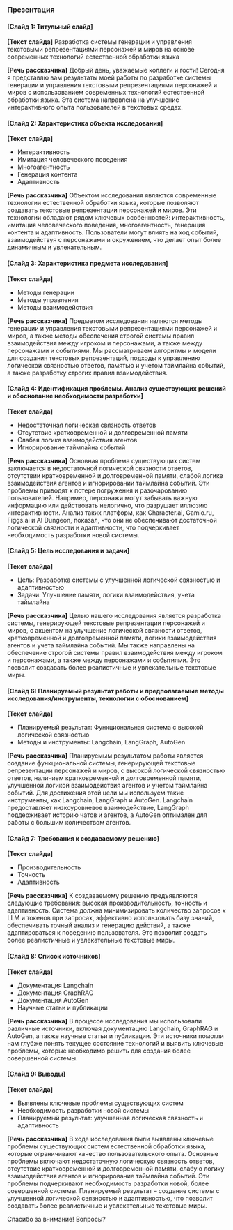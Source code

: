 ### Презентация

#### [Слайд 1: Титульный слайд]
**[Текст слайда]**
Разработка системы генерации и управления текстовыми репрезентациями персонажей и миров на основе современных технологий естественной обработки языка

**[Речь рассказчика]**
Добрый день, уважаемые коллеги и гости! Сегодня я представлю вам результаты моей работы по разработке системы генерации и управления текстовыми репрезентациями персонажей и миров с использованием современных технологий естественной обработки языка. Эта система направлена на улучшение интерактивного опыта пользователей в текстовых средах.

#### [Слайд 2: Характеристика объекта исследования]
**[Текст слайда]**
- Интерактивность
- Имитация человеческого поведения
- Многоагентность
- Генерация контента
- Адаптивность

**[Речь рассказчика]**
Объектом исследования являются современные технологии естественной обработки языка, которые позволяют создавать текстовые репрезентации персонажей и миров. Эти технологии обладают рядом ключевых особенностей: интерактивность, имитация человеческого поведения, многоагентность, генерация контента и адаптивность. Пользователи могут влиять на ход событий, взаимодействуя с персонажами и окружением, что делает опыт более динамичным и увлекательным.

#### [Слайд 3: Характеристика предмета исследования]
**[Текст слайда]**
- Методы генерации
- Методы управления
- Методы взаимодействия

**[Речь рассказчика]**
Предметом исследования являются методы генерации и управления текстовыми репрезентациями персонажей и миров, а также методы обеспечения строгой системы правил взаимодействия между игроком и персонажами, а также между персонажами и событиями. Мы рассматриваем алгоритмы и модели для создания текстовых репрезентаций, подходы к управлению логической связностью ответов, памятью и учетом таймлайна событий, а также разработку строгих правил взаимодействия.

#### [Слайд 4: Идентификация проблемы. Анализ существующих решений и обоснование необходимости разработки]
**[Текст слайда]**
- Недостаточная логическая связность ответов
- Отсутствие кратковременной и долговременной памяти
- Слабая логика взаимодействия агентов
- Игнорирование таймлайна событий

**[Речь рассказчика]**
Основная проблема существующих систем заключается в недостаточной логической связности ответов, отсутствии кратковременной и долговременной памяти, слабой логике взаимодействия агентов и игнорировании таймлайна событий. Эти проблемы приводят к потере погружения и разочарованию пользователей. Например, персонажи могут забывать важную информацию или действовать нелогично, что разрушает иллюзию интерактивности. Анализ таких платформ, как Character.ai, Gamio.ru, Figgs.ai и AI Dungeon, показал, что они не обеспечивают достаточной логической связности и адаптивности, что подчеркивает необходимость разработки новой системы.

#### [Слайд 5: Цель исследования и задачи]
**[Текст слайда]**
- Цель: Разработка системы с улучшенной логической связностью и адаптивностью
- Задачи: Улучшение памяти, логики взаимодействия, учета таймлайна

**[Речь рассказчика]**
Целью нашего исследования является разработка системы, генерирующей текстовые репрезентации персонажей и миров, с акцентом на улучшение логической связности ответов, кратковременной и долговременной памяти, логики взаимодействия агентов и учета таймлайна событий. Мы также направлены на обеспечение строгой системы правил взаимодействия между игроком и персонажами, а также между персонажами и событиями. Это позволит создавать более реалистичные и увлекательные текстовые миры.

#### [Слайд 6: Планируемый результат работы и предполагаемые методы исследования/инструменты, технологии с обоснованием]
**[Текст слайда]**
- Планируемый результат: Функциональная система с высокой логической связностью
- Методы и инструменты: Langchain, LangGraph, AutoGen

**[Речь рассказчика]**
Планируемым результатом работы является создание функциональной системы, генерирующей текстовые репрезентации персонажей и миров, с высокой логической связностью ответов, наличием кратковременной и долговременной памяти, улучшенной логикой взаимодействия агентов и учетом таймлайна событий. Для достижения этой цели мы используем такие инструменты, как Langchain, LangGraph и AutoGen. Langchain предоставляет низкоуровневое взаимодействие, LangGraph поддерживает историю чатов и агентов, а AutoGen оптимален для работы с большим количеством агентов.

#### [Слайд 7: Требования к создаваемому решению]
**[Текст слайда]**
- Производительность
- Точность
- Адаптивность

**[Речь рассказчика]**
К создаваемому решению предъявляются следующие требования: высокая производительность, точность и адаптивность. Система должна минимизировать количество запросов к LLM и токенов при запросах, эффективно использовать базу знаний, обеспечивать точный анализ и генерацию действий, а также адаптироваться к поведению пользователя. Это позволит создать более реалистичные и увлекательные текстовые миры.

#### [Слайд 8: Список источников]
**[Текст слайда]**
- Документация Langchain
- Документация GraphRAG
- Документация AutoGen
- Научные статьи и публикации

**[Речь рассказчика]**
В процессе исследования мы использовали различные источники, включая документацию Langchain, GraphRAG и AutoGen, а также научные статьи и публикации. Эти источники помогли нам глубже понять текущее состояние технологий и выявить ключевые проблемы, которые необходимо решить для создания более совершенной системы.

#### [Слайд 9: Выводы]
**[Текст слайда]**
- Выявлены ключевые проблемы существующих систем
- Необходимость разработки новой системы
- Планируемый результат: улучшенная логическая связность и адаптивность

**[Речь рассказчика]**
В ходе исследования были выявлены ключевые проблемы существующих систем естественной обработки языка, которые ограничивают качество пользовательского опыта. Основные проблемы включают недостаточную логическую связность ответов, отсутствие кратковременной и долговременной памяти, слабую логику взаимодействия агентов и игнорирование таймлайна событий. Эти проблемы подчеркивают необходимость разработки новой, более совершенной системы. Планируемый результат – создание системы с улучшенной логической связностью и адаптивностью, что позволит создавать более реалистичные и увлекательные текстовые миры.

Спасибо за внимание! Вопросы?
